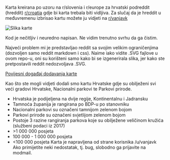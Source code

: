 Karta kreirana po uzoru na r/slovenia i r/europe za hrvatski podreddit (hreddit) [r/croatia](https://www.reddit.com/r/croatia/) gdje bi karta trebala biti vidljiva. Za slučaj da je hreddit u međuvremenu izbrisao kartu možete ju vidjeti na [r/vanjavk](https://www.reddit.com/r/vanjavk/)

![Slika karte](https://i.imgur.com/gHjoAZg.png)

Kod je nečitljiv i neuredno napisan. Ne vidim trenutno svrhu da ga čistim.

Najveći problem mi je predstavljao reddit sa svojim velikim ograničenjima (dozvoljen samo reddit markdown i css). Naime iako vidite .SVG fajlove u ovom repo-u, oni su korišteni samo kako bi se izgenerirala slika, jer kako ste pretpostavili reddit nedozvoljava .SVG.

[Povijesni događaj dodavanja karte](https://www.reddit.com/r/croatia/comments/a5tpme/dodana_karta_hrvatske/)

Kao što ste mogli vidjeti dodali smo kartu Hrvatske gdje su obilježeni svi veći gradovi Hrvatske, Nacionalni parkovi te Parkovi prirode.
- Hrvatska je podijeljena na dvije regije, Kontinentalnu i Jadransku
- Tamnoća županija je rangirana po BDP-u po stanovniku
- Nacionalni parkovi su označeni tamnijom zelenom bojom
- Parkovi prirode su označeni svjetlijom zelenom bojom
- Postoje 3 razine rangiranja parkova koje su obilježene veličinom kružića (službeni podaci iz 2017)
 - \>1 000 000 posjeta
 - 100 000 - 1 000 000 posjeta
 - <100 000 posjeta
Karta je napravljena od strane korisnika /u/vanjavk
Ako primijetite neki nedostatak, tj. bug, slobodno ga prijavite na modmail.
